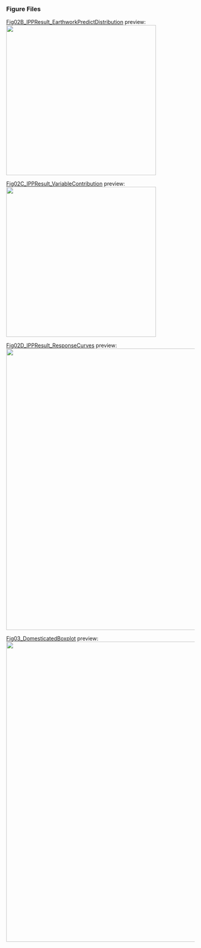 ### **Figure Files** <br />
<a href="https://github.com/Vperipato/ade2541/blob/main/MainText_figures/Fig02B_IPPResult_EarthworkPredictDist.r" target="_blank">Fig02B_IPPResult_EarthworkPredictDistribution</a> preview: <br />
<img src="https://user-images.githubusercontent.com/65520358/222964131-742e796e-bd79-45ab-860b-f453baae609d.png" width="400">

<a href="https://github.com/Vperipato/ade2541/blob/main/MainText_figures/Fig02C_IPPResult_VariableContribution.r" target="_blank">Fig02C_IPPResult_VariableContribution</a> preview: <br />
<img src="https://user-images.githubusercontent.com/65520358/222964151-62988489-aca5-479c-8c48-b53e5d2eb3b7.png" width="400">

<a href="https://github.com/Vperipato/ade2541/blob/main/MainText_figures/Fig02D_IPPResult_ResponseCurves.r" target="_blank">Fig02D_IPPResult_ResponseCurves</a> preview: <br />
<img src="https://user-images.githubusercontent.com/65520358/222964193-64aa7d5a-0fa6-40b2-9a07-70b0f517475a.png" width="750">

<a href="https://github.com/Vperipato/ade2541/blob/main/MainText_figures/Fig03_DomesticatedBoxplot.r" target="_blank">Fig03_DomesticatedBoxplot</a> preview: <br />
<img src="https://user-images.githubusercontent.com/65520358/222964250-eb813699-ab8e-4f65-a8d9-50d061050877.png" width="800">

